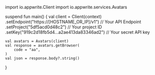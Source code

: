 import io.appwrite.Client
import io.appwrite.services.Avatars

suspend fun main() {
    val client = Client(context)
      .setEndpoint("https://[HOSTNAME_OR_IP]/v1") // Your API Endpoint
      .setProject("5df5acd0d48c2") // Your project ID
      .setKey("919c2d18fb5d4...a2ae413da83346ad2") // Your secret API key

    val avatars = Avatars(client)
    val response = avatars.getBrowser(
        code = "aa",
    )
    val json = response.body?.string()
}